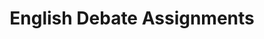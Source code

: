 ---
title: English Debate Assignments
layout: assignments
description: >-
  Please use the following links to submit assignments.
intro:
  blurbs:
    - image: /img/illustrations-meeting-space.svg
      text: >
        Outline
      link: sks/spring2023/english-debate/outline
    - image: /img/illustrations-meeting-space.svg
      text: >
        Draft
      link: sks/spring2023/english-debate/assignment1
    - image: /img/illustrations-meeting-space.svg
      text: >
        Final
      disabled:
      link: sks/spring2023/english-debate/assignment2
---